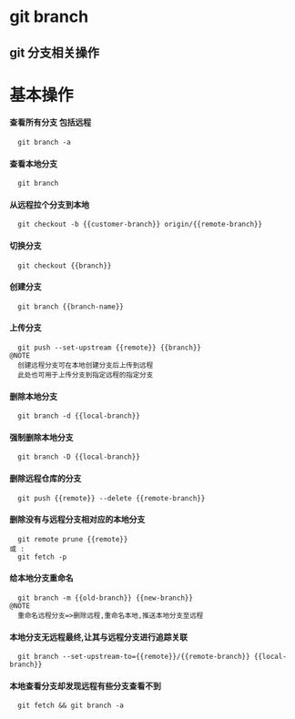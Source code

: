 # git branch

## git 分支相关操作

# 基本操作
#### 查看所有分支 包括远程
```
  git branch -a   
```
#### 查看本地分支
```
  git branch     
```
#### 从远程拉个分支到本地
```
  git checkout -b {{customer-branch}} origin/{{remote-branch}}
```
#### 切换分支
```
  git checkout {{branch}}   
```
#### 创建分支
```
  git branch {{branch-name}}
```   
#### 上传分支
```
  git push --set-upstream {{remote}} {{branch}}
@NOTE
  创建远程分支可在本地创建分支后上传到远程
  此处也可用于上传分支到指定远程的指定分支
```
#### 删除本地分支
```
  git branch -d {{local-branch}}
```
#### 强制删除本地分支
```
  git branch -D {{local-branch}}
```
#### 删除远程仓库的分支
```
  git push {{remote}} --delete {{remote-branch}}
```
#### 删除没有与远程分支相对应的本地分支
```
  git remote prune {{remote}}
或 :  
  git fetch -p
```
#### 给本地分支重命名
```
  git branch -m {{old-branch}} {{new-branch}}
@NOTE
  重命名远程分支=>删除远程,重命名本地,推送本地分支至远程
```
#### 本地分支无远程最终,让其与远程分支进行追踪关联
```
  git branch --set-upstream-to={{remote}}/{{remote-branch}} {{local-branch}}
```
#### 本地查看分支却发现远程有些分支查看不到
```
  git fetch && git branch -a
```
